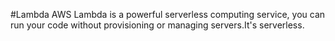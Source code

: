 #Lambda
AWS Lambda is a powerful serverless computing service, you can run your code without provisioning or managing servers.It's serverless.
